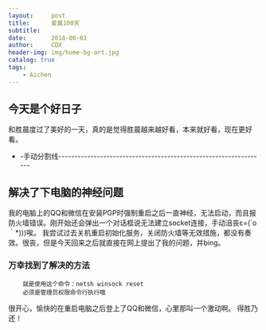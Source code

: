 ```yaml
---
layout:     post
title:      爱晨100天
subtitle:   
date:       2018-06-03
author:     CDX
header-img: img/home-bg-art.jpg
catalog: true
tags:
    - Aichen
---
```

## 今天是个好日子
和胜晨度过了美好的一天，真的是觉得胜晨越来越好看，本来就好看，现在更好看。

- -手动分割线-----------------------------------------------------------------

## 解决了下电脑的神经问题
我的电脑上的QQ和微信在安装PGP时强制重启之后一直神经，无法启动，而且报防火墙错误。刚开始还会弹出一个对话框说无法建立socket连接，手动沮丧ε=(´ο｀*)))唉。
我尝试过去关机重启初始化服务，关闭防火墙等无效措施，都没有奏效。很丧，但是今天回来之后就直接在网上提出了我的问题，并bing。

### 万幸找到了解决的方法 

```
    就是使用这个命令：netsh winsock reset
    必须是管理员权限命令行执行哦
```

很开心，愉快的在重启电脑之后登上了QQ和微信，心里那叫一个激动啊。
得胜乃还！